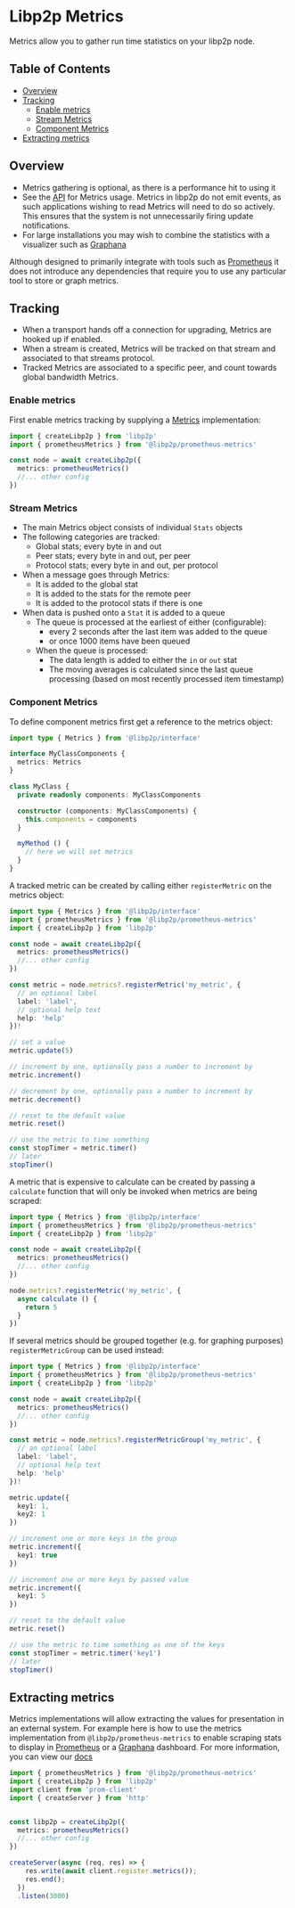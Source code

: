 # Libp2p Metrics <!-- omit in toc -->

Metrics allow you to gather run time statistics on your libp2p node.
## Table of Contents  <!-- omit in toc -->

- [Overview](#overview)
- [Tracking](#tracking)
  - [Enable metrics](#enable-metrics)
  - [Stream Metrics](#stream-metrics)
  - [Component Metrics](#component-metrics)
- [Extracting metrics](#extracting-metrics)

## Overview

- Metrics gathering is optional, as there is a performance hit to using it
- See the [API](./API.md) for Metrics usage. Metrics in libp2p do not emit events, as such applications wishing to read Metrics will need to do so actively. This ensures that the system is not unnecessarily firing update notifications.
- For large installations you may wish to combine the statistics with a visualizer such as [Graphana](https://grafana.com/)

Although designed to primarily integrate with tools such as [Prometheus](https://prometheus.io/) it does not introduce any dependencies that require you to use any particular tool to store or graph metrics.

## Tracking

- When a transport hands off a connection for upgrading, Metrics are hooked up if enabled.
- When a stream is created, Metrics will be tracked on that stream and associated to that streams protocol.
- Tracked Metrics are associated to a specific peer, and count towards global bandwidth Metrics.

### Enable metrics

First enable metrics tracking by supplying a [Metrics](https://github.com/libp2p/js-libp2p/blob/main/packages/interface/src/metrics/index.ts#L150) implementation:

```ts
import { createLibp2p } from 'libp2p'
import { prometheusMetrics } from '@libp2p/prometheus-metrics'

const node = await createLibp2p({
  metrics: prometheusMetrics()
  //... other config
})
```

### Stream Metrics

- The main Metrics object consists of individual `Stats` objects
- The following categories are tracked:
  - Global stats; every byte in and out
  - Peer stats; every byte in and out, per peer
  - Protocol stats; every byte in and out, per protocol
- When a message goes through Metrics:
  - It is added to the global stat
  - It is added to the stats for the remote peer
  - It is added to the protocol stats if there is one
- When data is pushed onto a `Stat` it is added to a queue
  - The queue is processed at the earliest of either (configurable):
    - every 2 seconds after the last item was added to the queue
    - or once 1000 items have been queued
  - When the queue is processed:
    - The data length is added to either the `in` or `out` stat
    - The moving averages is calculated since the last queue processing (based on most recently processed item timestamp)

### Component Metrics

To define component metrics first get a reference to the metrics object:

```ts
import type { Metrics } from '@libp2p/interface'

interface MyClassComponents {
  metrics: Metrics
}

class MyClass {
  private readonly components: MyClassComponents

  constructor (components: MyClassComponents) {
    this.components = components
  }

  myMethod () {
    // here we will set metrics
  }
}
```

A tracked metric can be created by calling either `registerMetric` on the metrics object:

```ts
import type { Metrics } from '@libp2p/interface'
import { prometheusMetrics } from '@libp2p/prometheus-metrics'
import { createLibp2p } from 'libp2p'

const node = await createLibp2p({
  metrics: prometheusMetrics()
  //... other config
})

const metric = node.metrics?.registerMetric('my_metric', {
  // an optional label
  label: 'label',
  // optional help text
  help: 'help'
})!

// set a value
metric.update(5)

// increment by one, optionally pass a number to increment by
metric.increment()

// decrement by one, optionally pass a number to increment by
metric.decrement()

// reset to the default value
metric.reset()

// use the metric to time something
const stopTimer = metric.timer()
// later
stopTimer()
```

A metric that is expensive to calculate can be created by passing a `calculate` function that will only be invoked when metrics are being scraped:

```ts
import type { Metrics } from '@libp2p/interface'
import { prometheusMetrics } from '@libp2p/prometheus-metrics'
import { createLibp2p } from 'libp2p'

const node = await createLibp2p({
  metrics: prometheusMetrics()
  //... other config
})

node.metrics?.registerMetric('my_metric', {
  async calculate () {
    return 5
  }
})
```

If several metrics should be grouped together (e.g. for graphing purposes) `registerMetricGroup` can be used instead:

```ts
import type { Metrics } from '@libp2p/interface'
import { prometheusMetrics } from '@libp2p/prometheus-metrics'
import { createLibp2p } from 'libp2p'

const node = await createLibp2p({
  metrics: prometheusMetrics()
  //... other config
})

const metric = node.metrics?.registerMetricGroup('my_metric', {
  // an optional label
  label: 'label',
  // optional help text
  help: 'help'
})!

metric.update({
  key1: 1,
  key2: 1
})

// increment one or more keys in the group
metric.increment({
  key1: true
})

// increment one or more keys by passed value
metric.increment({
  key1: 5
})

// reset to the default value
metric.reset()

// use the metric to time something as one of the keys
const stopTimer = metric.timer('key1')
// later
stopTimer()
```

## Extracting metrics

Metrics implementations will allow extracting the values for presentation in an external system. For example here is how to use the metrics implementation from `@libp2p/prometheus-metrics` to enable scraping stats to display in [Prometheus](https://prometheus.io/) or a [Graphana](https://grafana.com/) dashboard. For more information, you can view our [docs](https://libp2p.github.io/js-libp2p-prometheus-metrics/)


```ts
import { prometheusMetrics } from '@libp2p/prometheus-metrics'
import { createLibp2p } from 'libp2p'
import client from 'prom-client'
import { createServer } from 'http'


const libp2p = createLibp2p({
  metrics: prometheusMetrics()
  //... other config
})

createServer(async (req, res) => {
    res.write(await client.register.metrics());
    res.end();
  })
  .listen(3000)
```
